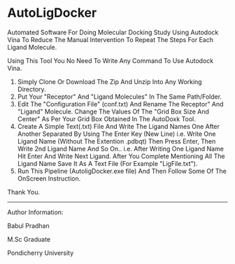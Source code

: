 # AutoLigDocker
Automated Software For Doing Molecular Docking Study Using Autodock Vina To Reduce The Manual Intervention To Repeat The Steps For Each Ligand Molecule.

Using This Tool You No Need To Write Any Command To Use Autodock Vina.
  1. Simply Clone Or Download The Zip And Unzip Into Any Working Directory.
  2. Put Your "Receptor" And "Ligand Molecules" In The Same Path/Folder.
  3. Edit The "Configuration File" (conf.txt) And Rename The Receptor" And "Ligand" Molecule. Change The Values Of The "Grid Box Size And Center" As Per Your Grid Box Obtained In The AutoDoxk Tool.
  4. Create A Simple Text(.txt) File And Write The Ligand Names One After Another Separated By Using The Enter Key (New Line) i.e. Write One Ligand Name (Without The Extention .pdbqt) Then Press Enter, Then Write         2nd Ligand Name And So On.. i.e. After Writing One Ligand Name Hit Enter And Write Next Ligand. After You Complete Mentioning All The Ligand Name Save It As A Text File (For Example "LigFile.txt").
  5. Run This Pipeline (AutoligDocker.exe file) And Then Follow Some Of The OnScreen Instruction.

Thank You.

----------------------
Author Information:
  
  Babul Pradhan
  
  M.Sc Graduate
  
  Pondicherry University
